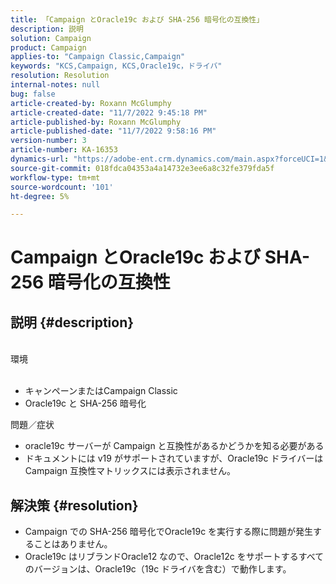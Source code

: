 ```yaml
---
title: 「Campaign とOracle19c および SHA-256 暗号化の互換性」
description: 説明
solution: Campaign
product: Campaign
applies-to: "Campaign Classic,Campaign"
keywords: "KCS,Campaign, KCS,Oracle19c，ドライバ"
resolution: Resolution
internal-notes: null
bug: false
article-created-by: Roxann McGlumphy
article-created-date: "11/7/2022 9:45:18 PM"
article-published-by: Roxann McGlumphy
article-published-date: "11/7/2022 9:58:16 PM"
version-number: 3
article-number: KA-16353
dynamics-url: "https://adobe-ent.crm.dynamics.com/main.aspx?forceUCI=1&pagetype=entityrecord&etn=knowledgearticle&id=391fe572-e55e-ed11-9561-6045bd006704"
source-git-commit: 018fdca04353a4a14732e3ee6a8c32fe379fda5f
workflow-type: tm+mt
source-wordcount: '101'
ht-degree: 5%

---
```


# Campaign とOracle19c および SHA-256 暗号化の互換性

## 説明 {#description}

<br>環境<br><br>
- キャンペーンまたはCampaign Classic
- Oracle19c と SHA-256 暗号化

問題／症状
- oracle19c サーバーが Campaign と互換性があるかどうかを知る必要がある
- ドキュメントには v19 がサポートされていますが、Oracle19c ドライバーは Campaign 互換性マトリックスには表示されません。



## 解決策 {#resolution}


- Campaign での SHA-256 暗号化でOracle19c を実行する際に問題が発生することはありません。
- Oracle19c はリブランドOracle12 なので、Oracle12c をサポートするすべてのバージョンは、Oracle19c（19c ドライバを含む）で動作します。



